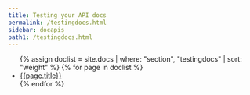 ```yaml
---
title: Testing your API docs
permalink: /testingdocs.html
sidebar: docapis
path1: /testingdocs.html
---
```


<ul class="onPageMinitoc">
{% assign doclist = site.docs | where: "section", "testingdocs" | sort: "weight" %}
{% for page in doclist %}
<li><a href="{{page.permalink | remove: "/" }}">{{page.title}}</a></li>
{% endfor %}
</ul>
